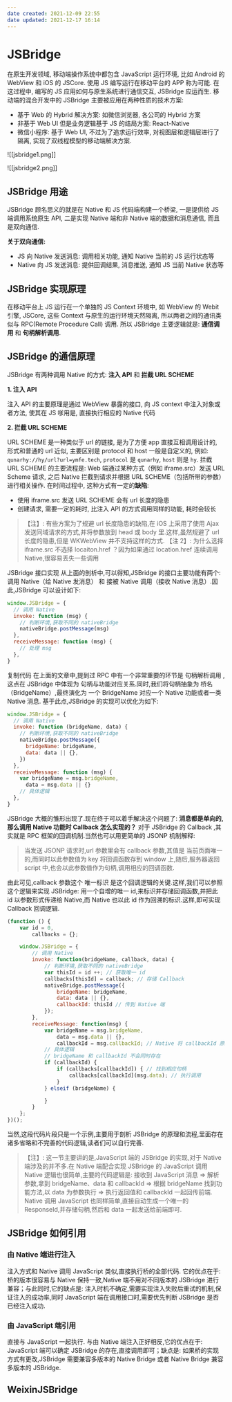 ```yaml
---
date created: 2021-12-09 22:55
date updated: 2021-12-17 16:14
---
```


# JSBridge

在原生开发领域, 移动端操作系统中都包含 JavaScript 运行环境, 比如 Android 的 WebView 和 iOS 的 JSCore. 使用 JS 编写运行在移动平台的 APP 称为可能. 在这过程中, 编写的 JS 应用如何与原生系统进行通信交互, JSBridge 应运而生.
移动端的混合开发中的 JSBridge 主要被应用在两种性质的技术方案:

- 基于 Web 的 Hybrid 解决方案: 如微信浏览器, 各公司的 Hybrid 方案
- 非基于 Web UI 但是业务逻辑基于 JS 的结局方案: React-Native
- 微信小程序: 基于 Web UI, 不过为了追求运行效率, 对视图层和逻辑层进行了隔离, 实现了双线程模型的移动端解决方案.

![[jsbridge1.png]]

![[jsbridge2.png]]

## JSBridge 用途

JSBridge 顾名思义的就是在 Native 和 JS 代码端构建一个桥梁, 一是提供给 JS 端调用系统原生 API, 二是实现 Native 端和非 Native 端的数据和消息通信, 而且是双向通信.

**关于双向通信:**

- JS 向 Native 发送消息: 调用相关功能, 通知 Native 当前的 JS 运行状态等
- Native 向 JS 发送消息: 提供回调结果, 消息推送, 通知 JS 当前 Native 状态等

## JSBridge 实现原理

在移动平台上 JS 运行在一个单独的 JS Context 环境中, 如 WebView 的 Webit 引擎, JSCore, 这些 Context 与原生的运行环境天然隔离, 所以两者之间的通讯类似与 RPC(Remote Procedure Call) 调用.
所以 JSBridge 主要逻辑就是: **通信调用** 和 **句柄解析调用**.

## JSBridge 的通信原理

JSBridge 有两种调用 Native 的方式: **注入 API** 和 **拦截 URL SCHEME**

**1. 注入 API**

注入 API 的主要原理是通过 WebView 暴露的接口, 向 JS context 中注入对象或者方法, 使其在 JS 嗲用是, 直接执行相应的 Native 代码

**2. 拦截 URL SCHEME**

URL SCHEME 是一种类似于 url 的链接, 是为了方便 app 直接互相调用设计的, 形式和普通的 url 近似, 主要区别是 protocol 和 host 一般是自定义的, 例如: `qunarhy://hy/url?url=ymfe.tech`, `protocol` 是 `qunarhy`, `host` 则是 `hy`.
拦截 URL SCHEME 的主要流程是: Web 端通过某种方式（例如 iframe.src）发送 URL Scheme 请求, 之后 Native 拦截到请求并根据 URL SCHEME（包括所带的参数）进行相关操作.
在时间过程中, 这种方式有一定的**缺陷**:

- 使用 iframe.src 发送 URL SCHEME 会有 url 长度的隐患
- 创建请求, 需要一定的耗时, 比注入 API 的方式调用同样的功能, 耗时会较长

> 【注】: 有些方案为了规避 url 长度隐患的缺陷,在 iOS 上采用了使用 Ajax 发送同域请求的方式,并将参数放到 head 或 body 里.这样,虽然规避了 url 长度的隐患,但是 WKWebView 并不支持这样的方式.
> 【注 2】: 为什么选择 iframe.src 不选择 locaiton.href ？因为如果通过 location.href 连续调用 Native,很容易丢失一些调用

JSBridge 接口实现
从上面的剖析中,可以得知,JSBridge 的接口主要功能有两个: 调用 Native（给 Native 发消息） 和 接被 Native 调用（接收 Native 消息）.因此,JSBridge 可以设计如下:

```js
window.JSBridge = {
  // 调用 Native
  invoke: function (msg) {
    // 判断环境,获取不同的 nativeBridge
    nativeBridge.postMessage(msg)
  },
  receiveMessage: function (msg) {
    // 处理 msg
  },
}
```

复制代码
在上面的文章中,提到过 RPC 中有一个非常重要的环节是 句柄解析调用 ,这点在 JSBridge 中体现为 句柄与功能对应关系.同时,我们将句柄抽象为 桥名（BridgeName）,最终演化为 一个 BridgeName 对应一个 Native 功能或者一类 Native 消息. 基于此点,JSBridge 的实现可以优化为如下:

```js
window.JSBridge = {
  // 调用 Native
  invoke: function (bridgeName, data) {
    // 判断环境,获取不同的 nativeBridge
    nativeBridge.postMessage({
      bridgeName: bridgeName,
      data: data || {},
    })
  },
  receiveMessage: function (msg) {
    var bridgeName = msg.bridgeName,
      data = msg.data || {}
    // 具体逻辑
  },
}
```

JSBridge 大概的雏形出现了.现在终于可以着手解决这个问题了: **消息都是单向的,那么调用 Native 功能时 Callback 怎么实现的？**
对于 JSBridge 的 Callback ,其实就是 RPC 框架的回调机制.当然也可以用更简单的 JSONP 机制解释:

> 当发送 JSONP 请求时,url 参数里会有 callback 参数,其值是 当前页面唯一 的,而同时以此参数值为 key 将回调函数存到 window 上,随后,服务器返回 script 中,也会以此参数值作为句柄,调用相应的回调函数.

由此可见,callback 参数这个 唯一标识 是这个回调逻辑的关键.这样,我们可以参照这个逻辑来实现 JSBridge: 用一个自增的唯一 id,来标识并存储回调函数,并把此 id 以参数形式传递给 Native,而 Native 也以此 id 作为回溯的标识.这样,即可实现 Callback 回调逻辑.

```js
(function () {
    var id = 0,
        callbacks = {};

    window.JSBridge = {
        // 调用 Native
        invoke: function(bridgeName, callback, data) {
            // 判断环境,获取不同的 nativeBridge
            var thisId = id ++; // 获取唯一 id
            callbacks[thisId] = callback; // 存储 Callback
            nativeBridge.postMessage({
                bridgeName: bridgeName,
                data: data || {},
                callbackId: thisId // 传到 Native 端
            });
        },
        receiveMessage: function(msg) {
            var bridgeName = msg.bridgeName,
                data = msg.data || {},
                callbackId = msg.callbackId; // Native 将 callbackId 原封不动传回
            // 具体逻辑
            // bridgeName 和 callbackId 不会同时存在
            if (callbackId) {
                if (callbacks[callbackId]) { // 找到相应句柄
                    callbacks[callbackId](msg.data); // 执行调用
                }
            } elseif (bridgeName) {

            }
        }
    };
})();
```

当然,这段代码片段只是一个示例,主要用于剖析 JSBridge 的原理和流程,里面存在诸多省略和不完善的代码逻辑,读者们可以自行完善.

> 【注】: 这一节主要讲的是,JavaScript 端的 JSBridge 的实现,对于 Native 端涉及的并不多.在 Native 端配合实现 JSBridge 的 JavaScript 调用 Native 逻辑也很简单,主要的代码逻辑是: 接收到 JavaScript 消息 => 解析参数,拿到 bridgeName、data 和 callbackId => 根据 bridgeName 找到功能方法,以 data 为参数执行 => 执行返回值和 callbackId 一起回传前端. Native 调用 JavaScript 也同样简单,直接自动生成一个唯一的 ResponseId,并存储句柄,然后和 data 一起发送给前端即可.

## JSBridge 如何引用

### 由 Native 端进行注入

注入方式和 Native 调用 JavaScript 类似,直接执行桥的全部代码.
它的优点在于: 桥的版本很容易与 Native 保持一致,Native 端不用对不同版本的 JSBridge 进行兼容；与此同时,它的缺点是: 注入时机不确定,需要实现注入失败后重试的机制,保证注入的成功率,同时 JavaScript 端在调用接口时,需要优先判断 JSBridge 是否已经注入成功.

### 由 JavaScript 端引用

直接与 JavaScript 一起执行.
与由 Native 端注入正好相反,它的优点在于: JavaScript 端可以确定 JSBridge 的存在,直接调用即可；缺点是: 如果桥的实现方式有更改,JSBridge 需要兼容多版本的 Native Bridge 或者 Native Bridge 兼容多版本的 JSBridge.

## WeixinJSBridge
